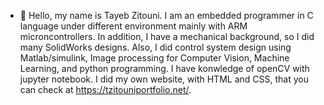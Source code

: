 - 👋 Hello, my name is Tayeb Zitouni. I am an embedded programmer in C language under different environment mainly with ARM microncontrollers.
In addition, I have a mechanical background, so I did many SolidWorks designs. Also, I did control system design using Matlab/simulink, Image processing for Computer Vision,
Machine Learning, and python programming. I have konwledge of openCV with jupyter notebook. I did my own website, with HTML and CSS, that you can check at https://tzitouniportfolio.net/.

